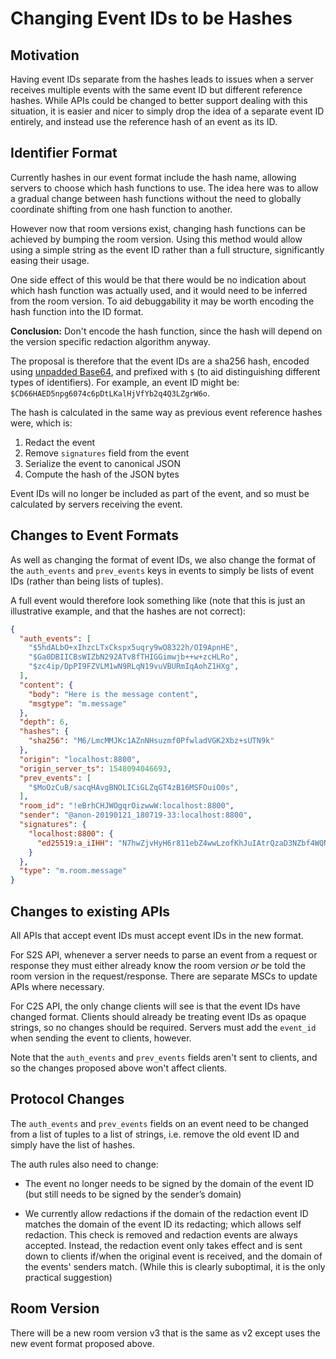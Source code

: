 # Changing Event IDs to be Hashes

## Motivation

Having event IDs separate from the hashes leads to issues when a server receives
multiple events with the same event ID but different reference hashes. While
APIs could be changed to better support dealing with this situation, it is
easier and nicer to simply drop the idea of a separate event ID entirely, and
instead use the reference hash of an event as its ID.

## Identifier Format

Currently hashes in our event format include the hash name, allowing servers to
choose which hash functions to use. The idea here was to allow a gradual change
between hash functions without the need to globally coordinate shifting from one
hash function to another.

However now that room versions exist, changing hash functions can be achieved by
bumping the room version. Using this method would allow using a simple string as
the event ID rather than a full structure, significantly easing their usage.

One side effect of this would be that there would be no indication about which
hash function was actually used, and it would need to be inferred from the room
version. To aid debuggability it may be worth encoding the hash function into
the ID format.

**Conclusion:** Don't encode the hash function, since the hash will depend on
the version specific redaction algorithm anyway.

The proposal is therefore that the event IDs are a sha256 hash, encoded using
[unpadded
Base64](https://matrix.org/docs/spec/appendices.html#unpadded-base64), and
prefixed with `$` (to aid distinguishing different types of identifiers). For
example, an event ID might be: `$CD66HAED5npg6074c6pDtLKalHjVfYb2q4Q3LZgrW6o`.

The hash is calculated in the same way as previous event reference hashes were,
which is:

1. Redact the event
2. Remove `signatures` field from the event
3. Serialize the event to canonical JSON
4. Compute the hash of the JSON bytes

Event IDs will no longer be included as part of the event, and so must be
calculated by servers receiving the event.


## Changes to Event Formats

As well as changing the format of event IDs, we also change the format of the
`auth_events` and `prev_events` keys in events to simply be lists of event IDs
(rather than being lists of tuples).

A full event would therefore look something like (note that this is just an
illustrative example, and that the hashes are not correct):

```json
{
  "auth_events": [
    "$5hdALbO+xIhzcLTxCkspx5uqry9wO8322h/OI9ApnHE",
    "$Ga0DBIICBsWIZbN292ATv8fTHIGGimwjb++w+zcHLRo",
    "$zc4ip/DpPI9FZVLM1wN9RLqN19vuVBURmIqAohZ1HXg",
  ],
  "content": {
    "body": "Here is the message content",
    "msgtype": "m.message"
  },
  "depth": 6,
  "hashes": {
    "sha256": "M6/LmcMMJKc1AZnNHsuzmf0PfwladVGK2Xbz+sUTN9k"
  },
  "origin": "localhost:8800",
  "origin_server_ts": 1548094046693,
  "prev_events": [
    "$MoOzCuB/sacqHAvgBNOLICiGLZqGT4zB16MSFOuiO0s",
  ],
  "room_id": "!eBrhCHJWOgqrOizwwW:localhost:8800",
  "sender": "@anon-20190121_180719-33:localhost:8800",
  "signatures": {
    "localhost:8800": {
      "ed25519:a_iIHH": "N7hwZjvHyH6r811ebZ4wwLzofKhJuIAtrQzaD3NZbf4WQNijXl5Z2BNB047aWIQCS1JyFOQKPVom4et0q9UOAA"
    }
  },
  "type": "m.room.message"
}
```

## Changes to existing APIs

All APIs that accept event IDs must accept event IDs in the new format.

For S2S API, whenever a server needs to parse an event from a request or
response they must either already know the room version *or* be told the room
version in the request/response. There are separate MSCs to update APIs where
necessary.

For C2S API, the only change clients will see is that the event IDs have changed
format. Clients should already be treating event IDs as opaque strings, so no
changes should be required. Servers must add the `event_id` when sending the
event to clients, however.

Note that the `auth_events` and `prev_events` fields aren't sent to clients, and
so the changes proposed above won't affect clients.


## Protocol Changes

The `auth_events` and `prev_events` fields on an event need to be changed from a
list of tuples to a list of strings, i.e. remove the old event ID and simply
have the list of hashes.

The auth rules also need to change:

-   The event no longer needs to be signed by the domain of the event ID (but
    still needs to be signed by the sender’s domain)

-   We currently allow redactions if the domain of the redaction event ID
    matches the domain of the event ID its redacting; which allows self
    redaction. This check is removed and redaction events are always accepted.
    Instead, the redaction event only takes effect and is sent down to clients
    if/when the original event is received, and the domain of the events'
    senders match. (While this is clearly suboptimal, it is the only practical
    suggestion)


## Room Version

There will be a new room version v3 that is the same as v2 except uses the new
event format proposed above.
